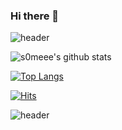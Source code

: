 ### Hi there 👋

![header](https://capsule-render.vercel.app/api?type=waving&color=auto&height=120&section=header&text=s0meee&fontSize=90)

![s0meee's github stats](https://github-readme-stats.vercel.app/api?username=s0meee&show_icons=true)

[![Top Langs](https://github-readme-stats.vercel.app/api/top-langs/?username=s0meee&layout=compact)](https://github.com/s0meee/github-readme-stats)

[![Hits](https://hits.seeyoufarm.com/api/count/incr/badge.svg?url=https%3A%2F%2Fgithub.com%2Fs0meee%2Fhit-counter&count_bg=%23D8B8F6&title_bg=%23EEA8F0&icon=reddit.svg&icon_color=%23F3F1F6&title=hits&edge_flat=false)](https://hits.seeyoufarm.com)

![header](https://capsule-render.vercel.app/api?type=waving&color=auto&height=120&animation=fadeIn&section=footer&text=👩🏻‍💻&fontAlign=70)
